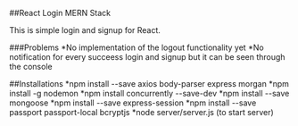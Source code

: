##React Login MERN Stack

This is simple login and signup for React.

###Problems
*No implementation of the logout functionality yet
*No notification for every succeess login and signup but it can be seen through the console

##Installations
*npm install --save axios body-parser express morgan
*npm install -g nodemon
*npm install concurrently --save-dev
*npm install --save mongoose
*npm install --save express-session
*npm install --save passport passport-local bcryptjs
*node server/server.js (to start server)